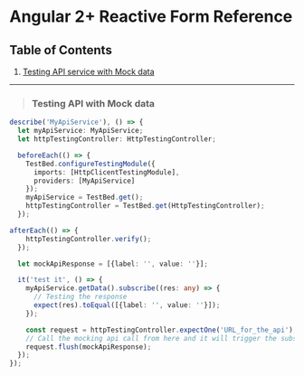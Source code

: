 # Angular 2+ Reactive Form Reference

## Table of Contents
1. [Testing API service with Mock data](#Testing-API-service-with-Mock-data)



---
> ### Testing API with Mock data

```ts
describe('MyApiService'), () => {
  let myApiService: MyApiService;
  let httpTestingController: HttpTestingController;

  beforeEach(() => {
    TestBed.configureTestingModule({
      imports: [HttpClicentTestingModule],
      providers: [MyApiService]
    });
    myApiService = TestBed.get();
    httpTestingController = TestBed.get(HttpTestingController);
  });

afterEach(() => {
    httpTestingController.verify();
  });

  let mockApiResponse = [{label: '', value: ''}];

  it('test it', () => {
    myApiService.getData().subscribe((res: any) => {
      // Testing the response
      expect(res).toEqual([{label: '', value: ''}]);
    });

    const request = httpTestingController.expectOne('URL_for_the_api');
    // Call the mocking api call from here and it will trigger the subscribe
    request.flush(mockApiResponse);
  });
});
```
